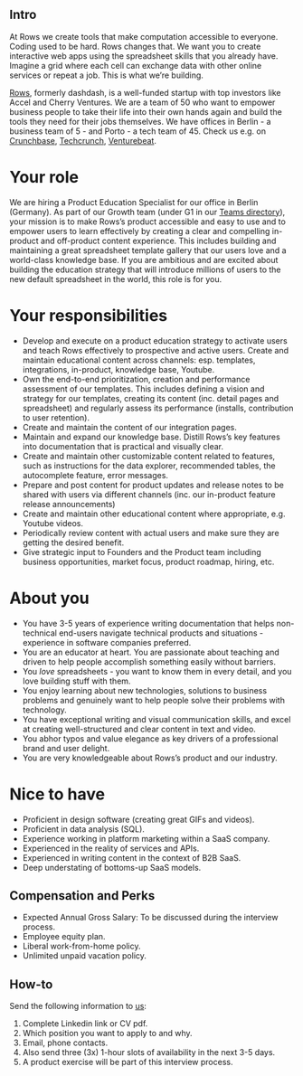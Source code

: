 ## Intro
At Rows we create tools that make computation accessible to everyone.
Coding used to be hard. Rows changes that. We want you to create interactive web apps using the spreadsheet skills that you already have. Imagine a grid where each cell can exchange data with other online services or repeat a job. This is what we’re building.

[Rows](https://rows.com/), formerly dashdash, is a well-funded startup with top investors like Accel and Cherry Ventures. We are a team of 50 who want to empower business people to take their life into their own hands again and build the tools they need for their jobs themselves. We have offices in Berlin - a business team of 5 - and Porto - a tech team of 45. Check us e.g. on [Crunchbase](https://www.crunchbase.com/organization/dashdash), [Techcrunch](https://techcrunch.com/2018/05/16/dashdash-a-platform-to-create-web-apps-using-only-spreadsheet-skills-nabs-8m-led-by-accel/), [Venturebeat](https://venturebeat.com/2018/05/16/accel-leads-8-million-investment-in-dashdash-to-create-web-apps-from-spreadsheets/).

# Your role

We are hiring a Product Education Specialist for our office in Berlin (Germany). As part of our Growth team (under G1 in our [Teams directory](https://github.com/dashdash/hiring/blob/master/Teams.md)), your mission is to make Rows’s product accessible and easy to use and to empower users to learn effectively by creating a clear and compelling in-product and off-product content experience. This includes building and maintaining a great spreadsheet template gallery that our users love and a world-class knowledge base. 
If you are ambitious and are excited about building the education strategy that will introduce millions of users to the new default spreadsheet in the world, this role is for you. 

# Your responsibilities

* Develop and execute on a product education strategy to activate users and teach Rows effectively to prospective and active users. Create and maintain educational content across channels: esp. templates, integrations, in-product, knowledge base, Youtube.
* Own the end-to-end prioritization, creation and performance assessment of our templates. This includes defining a vision and strategy for our templates, creating its content (inc. detail pages and spreadsheet) and regularly assess its performance (installs, contribution to user retention).
* Create and maintain the content of our integration pages.
* Maintain and expand our knowledge base. Distill Rows’s key features into documentation that is practical and visually clear.
* Create and maintain other customizable content related to features, such as  instructions for the data explorer, recommended tables, the autocomplete feature, error messages.
* Prepare and post content for product updates and release notes to be shared with users via different channels (inc. our in-product feature release announcements)
* Create and maintain other educational content where appropriate, e.g. Youtube videos.
* Periodically review content with actual users and make sure they are getting the desired benefit. 
* Give strategic input to Founders and the Product team including business opportunities, market focus, product roadmap, hiring, etc.


# About you

* You have 3-5 years of experience writing documentation that helps non-technical end-users navigate technical products and situations - experience in software companies preferred. 
* You are an educator at heart. You are passionate about teaching and driven to help people accomplish something easily without barriers.
* You *love* spreadsheets - you want to know them in every detail, and you love building stuff with them.
* You enjoy learning about new technologies, solutions to business problems and genuinely want to help people solve their problems with technology.
* You have exceptional writing and visual communication skills, and excel at creating well-structured and clear content in text and video. 
* You abhor typos and value elegance as key drivers of a professional brand and user delight.
* You are very knowledgeable about Rows’s product and our industry.


# Nice to have

* Proficient in design software (creating great GIFs and videos).
* Proficient in data analysis (SQL).
* Experience working in platform marketing within a SaaS company.
* Experienced in the reality of services and APIs.
* Experienced in writing content in the context of B2B SaaS.
* Deep understating of bottoms-up SaaS models.


## Compensation and Perks
- Expected Annual Gross Salary: To be discussed during the interview process.
- Employee equity plan.
- Liberal work-from-home policy.
- Unlimited unpaid vacation policy.

## How-to
Send the following information to [us](mailto:join@rows.com):
1. Complete Linkedin link or CV pdf.
1. Which position you want to apply to and why.
1. Email, phone contacts.
1. Also send three (3x) 1-hour slots of availability in the next 3-5 days.
1. A product exercise will be part of this interview process.
